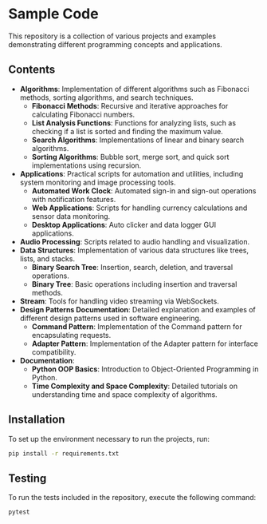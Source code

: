 # Sample Code

This repository is a collection of various projects and examples demonstrating different programming concepts and applications.

## Contents

- **Algorithms**: Implementation of different algorithms such as Fibonacci methods, sorting algorithms, and search techniques.
  - **Fibonacci Methods**: Recursive and iterative approaches for calculating Fibonacci numbers.
  - **List Analysis Functions**: Functions for analyzing lists, such as checking if a list is sorted and finding the maximum value.
  - **Search Algorithms**: Implementations of linear and binary search algorithms.
  - **Sorting Algorithms**: Bubble sort, merge sort, and quick sort implementations using recursion.
- **Applications**: Practical scripts for automation and utilities, including system monitoring and image processing tools.
  - **Automated Work Clock**: Automated sign-in and sign-out operations with notification features.
  - **Web Applications**: Scripts for handling currency calculations and sensor data monitoring.
  - **Desktop Applications**: Auto clicker and data logger GUI applications.
- **Audio Processing**: Scripts related to audio handling and visualization.
- **Data Structures**: Implementation of various data structures like trees, lists, and stacks.
  - **Binary Search Tree**: Insertion, search, deletion, and traversal operations.
  - **Binary Tree**: Basic operations including insertion and traversal methods.
- **Stream**: Tools for handling video streaming via WebSockets.
- **Design Patterns Documentation**: Detailed explanation and examples of different design patterns used in software engineering.
  - **Command Pattern**: Implementation of the Command pattern for encapsulating requests.
  - **Adapter Pattern**: Implementation of the Adapter pattern for interface compatibility.
- **Documentation**:
  - **Python OOP Basics**: Introduction to Object-Oriented Programming in Python.
  - **Time Complexity and Space Complexity**: Detailed tutorials on understanding time and space complexity of algorithms.

## Installation

To set up the environment necessary to run the projects, run:
```bash
pip install -r requirements.txt
```

## Testing

To run the tests included in the repository, execute the following command:
```bash
pytest
```
